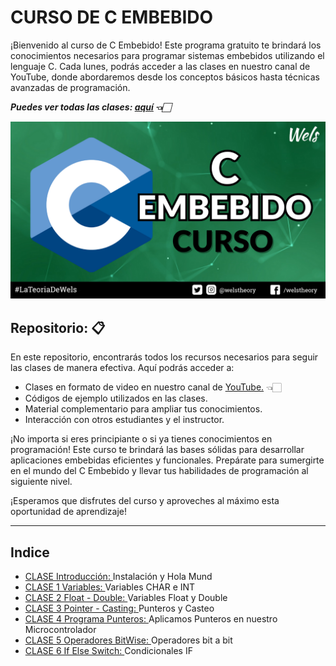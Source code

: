 # CURSO DE C EMBEBIDO

¡Bienvenido al curso de C Embebido! Este programa gratuito te brindará los conocimientos necesarios para programar sistemas embebidos utilizando el lenguaje C. Cada lunes, podrás acceder a las clases en nuestro canal de YouTube, donde abordaremos desde los conceptos básicos hasta técnicas avanzadas de programación.

***Puedes ver todas las clases: [aquí](https://www.youtube.com/playlist?list=PLO92aMMVufR9QaC5Ggh4hMM_jQtwcfCsj) 👈🏻***

![Imagen](/Img/C_Embebido.png)

## Repositorio: 📋

En este repositorio, encontrarás todos los recursos necesarios para seguir las clases de manera efectiva. Aquí podrás acceder a:

* Clases en formato de video en nuestro canal de [YouTube.](https://www.youtube.com/playlist?list=PLO92aMMVufR9QaC5Ggh4hMM_jQtwcfCsj) 👈🏻
* Códigos de ejemplo utilizados en las clases.
* Material complementario para ampliar tus conocimientos.
* Interacción con otros estudiantes y el instructor.

¡No importa si eres principiante o si ya tienes conocimientos en programación! Este curso te brindará las bases sólidas para desarrollar aplicaciones embebidas eficientes y funcionales. Prepárate para sumergirte en el mundo del C Embebido y llevar tus habilidades de programación al siguiente nivel.

¡Esperamos que disfrutes del curso y aproveches al máximo esta oportunidad de aprendizaje!

---
## Indice
* [CLASE Introducción: ](/0.Clase_Introduccion/) Instalación y Hola Mund
* [CLASE 1 Variables: ](/1.Clase_Variable/) Variables CHAR e INT
* [CLASE 2 Float - Double: ](/2.Float_Double_Variables/) Variables Float y Double
* [CLASE 3 Pointer - Casting: ](/3.Pointer_Casting//) Punteros y Casteo
* [CLASE 4 Programa Punteros: ](/3.Pointer_Casting//) Aplicamos Punteros en nuestro Microcontrolador
* [CLASE 5 Operadores BitWise: ](/3.Pointer_Casting//) Operadores bit a bit
* [CLASE 6 If Else Switch: ](/3.Pointer_Casting//) Condicionales IF